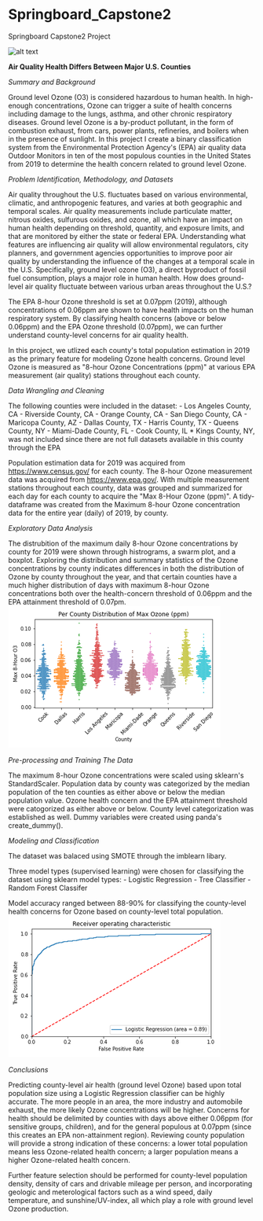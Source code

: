 # Springboard_Capstone2
Springboard Capstone2 Project
 
![alt text](https://github.com/smrubin1987/Springboard_Capstone2/blob/main/Images/Cap2_HeadlineImagine.png)

**Air Quality Health Differs Between Major U.S. Counties**

*Summary and Background*

Ground level Ozone (O3) is considered hazardous to human health. In high-enough concentrations, Ozone can trigger a suite of health concerns including damage to the lungs, asthma, and other chronic respiratory diseases. Ground level Ozone is a by-product pollutant, in the form of combustion exhaust, from cars, power plants, refineries, and boilers when in the presence of sunlight. In this project I create a binary classification system from the Environmental Protection Agency's (EPA) air quality data Outdoor Monitors in ten of the most populous counties in the United States from 2019 to determine the health concern related to ground level Ozone.

*Problem Identification, Methodology, and Datasets*

Air quality throughout the U.S. fluctuates based on various environmental, climatic, and
anthropogenic features, and varies at both geographic and temporal scales. Air quality
measurements include particulate matter, nitrous oxides, sulfurous oxides, and ozone,
all which have an impact on human health depending on threshold, quantity, and
exposure limits, and that are monitored by either the state or federal EPA.
Understanding what features are influencing air quality will allow environmental
regulators, city planners, and government agencies opportunities to improve poor air
quality by understanding the influence of the changes at a temporal scale in the U.S.
Specifically, ground level ozone (O3), a direct byproduct of fossil fuel consumption,
plays a major role in human health. How does ground-level air quality fluctuate between
various urban areas throughout the U.S.?

The EPA 8-hour Ozone threshold is set at 0.07ppm (2019), although concentrations of 0.06ppm are shown to have health impacts on the human respiratory system. By classifying health concerns (above or below 0.06ppm) and the EPA Ozone threshold (0.07ppm), we can further understand county-level concerns for air quality health. 

In this project, we utlized each county's total population estimation in 2019 as the primary feature for modeling Ozone health concerns. Ground level Ozone is measured as "8-hour Ozone Concentrations (ppm)" at various EPA measurement (air quality) stations throughout each county.

*Data Wrangling and Cleaning*

The following counties were included in the dataset:
    - Los Angeles County, CA
    - Riverside County, CA
    - Orange County, CA
    - San Diego County, CA
    - Maricopa County, AZ
    - Dallas County, TX
    - Harris County, TX
    - Queens County, NY
    - Miami-Dade County, FL
    - Cook County, IL
        * Kings County, NY, was not included since there are not full datasets 
        available in this county through the EPA

Population estimation data for 2019 was acquired from https://www.census.gov/ for each county. The 8-hour Ozone measurement data was acquired from https://www.epa.gov/. With multiple measurement stations throughout each county, data was grouped and summarized for each day for each county to acquire the "Max 8-Hour Ozone (ppm)". A tidy-dataframe was created from the Maximum 8-hour Ozone concentration data for the entire year (daily) of 2019, by county. 

*Exploratory Data Analysis*

The distrubition of the maximum daily 8-hour Ozone concentrations by county for 2019 were shown through histrograms, a swarm plot, and a boxplot. Exploring the distribution and summary statistics of the Ozone concentrations by county indicates differences in both the distribution of Ozone by county throughout the year, and that certain counties have a much higher distribution of days with maximum 8-hour Ozone concentrations both over the health-concern threshold of 0.06ppm and the EPA attainment threshold of 0.07pm.
![Screenshot](O3_swarmplot.png)

*Pre-processing and Training The Data*

The maximum 8-hour Ozone concentrations were scaled using sklearn's StandardScaler. Population data by county was categorized by the median population of the ten counties as either above or below the median population value. Ozone health concern and the EPA attainment threshold were catogorized as either above or below. County level categorization was established as well. Dummy variables were created using panda's create_dummy(). 

*Modeling and Classification*

The dataset was balaced using SMOTE through the imblearn libary.

Three model types (supervised learning) were chosen for classifying the dataset using sklearn model types:
    - Logistic Regression
    - Tree Classifier
    - Random Forest Classifer

Model accuracy ranged between 88-90% for classifying the county-level health concerns for Ozone based on county-level total population. 
![Screenshot](ROC_AUC.png)


*Conclusions*

Predicting county-level air health (ground level Ozone) based upon total population size using a Logistic Regression classifier can be highly accurate. The more people in an area, the more industry and automobile exhaust, the more likely Ozone concentrations will be higher. Concerns for health should be delimited by counties with days above either 0.06ppm (for sensitive groups, children), and for the general populous at 0.07ppm (since this creates an EPA non-attainment region). Reviewing county population will provide a strong indication of these concerns: a lower total population means less Ozone-related health concern; a larger population means a higher Ozone-related health concern.

Further feature selection should be performed for county-level population density, density of cars and drivable mileage per person, and incorporating geologic and meterological factors such as a wind speed, daily temperature, and sunshine/UV-index, all which play a role with ground level Ozone production.
